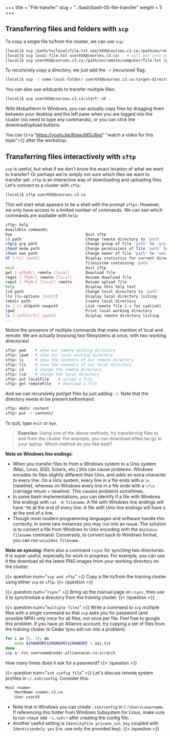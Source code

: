 +++
title = "File transfer"
slug = "../bash/bash-05-file-transfer"
weight = 5
+++

## Transferring files and folders with `scp`

To copy a single file to/from the cluster, we can use `scp`:

```sh
[local]$ scp /path/to/local/file.txt userXXX@courses.c3.ca:/path/on/remote/computer
[local]$ scp local-file.txt userXXX@courses.c3.ca:   # will put into your remote home
[local]$ scp userXXX@courses.c3.ca:/path/on/remote/computer/file.txt /path/to/local/
```
To recursively copy a directory, we just add the `-r` (recursive) flag:

```sh
[local]$ scp -r some-local-folder/ userXXX@courses.c3.ca:target-directory/
```

You can also use wildcards to transfer multiple files:

```sh
[local]$ scp userXXX@courses.c3.ca:start*.sh .
```

With MobaXterm in Windows, you can actually copy files by dragging them between your desktop and the left
pane when you are logged into the cluster (no need to type any commands), or you can click the
download/upload buttons.

<!-- 05-scp.mkv -->
<!-- {{< yt 6iqwJWGJ6es 63 >}} -->
You can {{<a "https://youtu.be/6iqwJWGJ6es" "watch a video for this topic">}} after the workshop.







## Transferring files interactively with `sftp`

`scp` is useful, but what if we don't know the exact location of what we want to transfer? Or perhaps
we're simply not sure which files we want to transfer yet. `sftp` is an interactive way of downloading
and uploading files. Let's connect to a cluster with `sftp`:

```sh
[local]$ sftp userXXX@courses.c3.ca
```

This will start what appears to be a shell with the prompt `sftp>`. However, we only have access to a
limited number of commands. We can see which commands are available with `help`:

```sh
sftp> help
Available commands:
bye                                Quit sftp
cd path                            Change remote directory to 'path'
chgrp grp path                     Change group of file 'path' to 'grp'
chmod mode path                    Change permissions of file 'path' to 'mode'
chown own path                     Change owner of file 'path' to 'own'
df [-hi] [path]                    Display statistics for current directory or
                                   filesystem containing 'path'
exit                               Quit sftp
get [-afPpRr] remote [local]       Download file
reget [-fPpRr] remote [local]      Resume download file
reput [-fPpRr] [local] remote      Resume upload file
help                               Display this help text
lcd path                           Change local directory to 'path'
lls [ls-options [path]]            Display local directory listing
lmkdir path                        Create local directory
ln [-s] oldpath newpath            Link remote file (-s for symlink)
lpwd                               Print local working directory
ls [-1afhlnrSt] [path]             Display remote directory listing
...
```

Notice the presence of multiple commands that make mention of local and remote. We are actually browsing
two filesystems at once, with two working directories!

```sh
sftp> pwd    # show our remote working directory
sftp> lpwd   # show our local working directory
sftp> ls     # show the contents of our remote directory
sftp> lls    # show the contents of our local directory
sftp> cd     # change the remote directory
sftp> lcd    # change the local directory
sftp> put localFile    # upload a file
sftp> get remoteFile   # download a file
```

And we can recursively put/get files by just adding `-r`. Note that the directory needs to be present
beforehand:

```sh
sftp> mkdir content
sftp> put -r content/
```

To quit, type `exit` or `bye`. 

> **Exercise:** Using one of the above methods, try transferring files to and from the cluster. For
> example, you can download bfiles.tar.gz to your laptop. Which method do you like best?

**Note on Windows line endings**:
* When you transfer files to from a Windows system to a Unix system (Mac, Linux, BSD, Solaris, etc.) this can
  cause problems. Windows encodes its files slightly different than Unix, and adds an extra character to every
  line. On a Unix system, every line in a file ends with a `\n` (newline), whereas on Windows every line in a
  file ends with a `\r\n` (carriage return + newline). This causes problems sometimes.
* In some *bash* implementations, you can identify if a file with Windows line endings with `cat -A
  filename`. A file with Windows line endings will have `^M$` at the end of every line. A file with Unix line
  endings will have `$` at the end of a line.
* Though most modern programming languages and software handle this correctly, in some rare instances you may
  run into an issue. The solution is to convert a file from Windows to Unix encoding with the `dos2unix
  filename` command. Conversely, to convert back to Windows format, you can run `unix2dos filename`.

**Note on syncing**: there also a command `rsync` for synching two directories. It is super useful,
especially for work in progress. For example, you can use it the download all the latest PNG images from
your working directory on the cluster.

{{< question num="`scp and sftp`" >}}
Copy a file to/from the training cluster using either `scp` or `sftp`.
{{< /question >}}

{{< question num="`rsync`" >}}
Bring up the manual page on `rsync`, then use it to synchronize a directory from the training cluster.
{{< /question >}}

{{< question num="`multiple files`" >}}
Write a command to `scp` multiple files with a single command so that `scp` asks you for password (and
possible MFA) *only once* for all files, not once per file. Feel free to google this problem. If you have an
Alliance account, try copying a set of files from the training cluster to Cedar (you will run into a problem):
```sh
for i in {1..5}; do
	echo ${RANDOM}${RANDOM}${RANDOM} > a$i.txt
done
scp a*.txt username@cedar.alliancecan.ca:scratch
```
How many times does it ask for a password?
{{< /question >}}

{{< question num="`ssh config file`" >}}
Let's discuss remote system profiles in `~/.ssh/config`. Consider this:
```txt
Host <name>
    HostName <name>.c3.ca
    User userXX
```
- Note that in Windows you can create `.ssh/config` in `C:\Users\username`. If referencing this folder from
  Windows Subsystem for Linux, make sure to run `chmod 600 ~\.ssh\*` after creating the config file.
- Another useful setting is `IdentityFile private_ssh_key` coupled with `IdentitiesOnly yes` (i.e. use only
  the provided key).
{{< /question >}}
